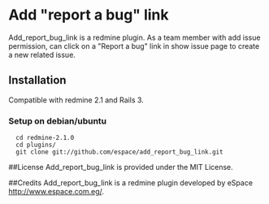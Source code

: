 # Add "report a bug" link

Add_report_bug_link is a redmine plugin.
As a team member with add issue permission, can click on a "Report a bug" link in show issue page to create a new related issue.

## Installation

Compatible with redmine 2.1 and Rails 3.

### Setup on debian/ubuntu

  ```
    cd redmine-2.1.0
    cd plugins/
    git clone git://github.com/espace/add_report_bug_link.git
  ```

##License
Add_report_bug_link is provided under the MIT License.

##Credits
Add_report_bug_link is a redmine plugin developed by eSpace  http://www.espace.com.eg/.
